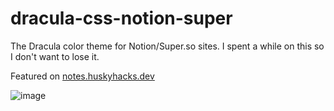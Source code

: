 # dracula-css-notion-super
The Dracula color theme for Notion/Super.so sites. I spent a while on this so I don't want to lose it.

Featured on [notes.huskyhacks.dev](https://notes.huskyhacks.dev)

![image](https://user-images.githubusercontent.com/57866415/162637551-4d80a5df-f786-43c3-83b5-c34c99b153b9.png)
